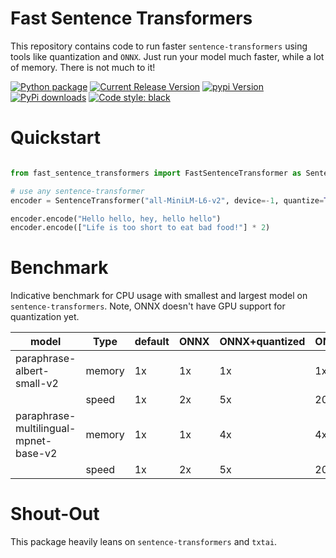 # Fast Sentence Transformers
This repository contains code to run faster `sentence-transformers` using tools like quantization and `ONNX`. Just run your model much faster, while a lot of memory. There is not much to it!

[![Python package](https://github.com/Pandora-Intelligence/fast-sentence-transformers/actions/workflows/python-package.yml/badge.svg?branch=main)](https://github.com/Pandora-Intelligence/fast-sentence-transformers/actions/workflows/python-package.yml)
[![Current Release Version](https://img.shields.io/github/release/pandora-intelligence/fast-sentence-transformers.svg?style=flat-square&logo=github)](https://github.com/pandora-intelligence/fast-sentence-transformers/releases)
[![pypi Version](https://img.shields.io/pypi/v/fast-sentence-transformers.svg?style=flat-square&logo=pypi&logoColor=white)](https://pypi.org/project/fast-sentence-transformers/)
[![PyPi downloads](https://static.pepy.tech/personalized-badge/fast-sentence-transformers?period=total&units=international_system&left_color=grey&right_color=orange&left_text=pip%20downloads)](https://pypi.org/project/fast-sentence-transformers/)
[![Code style: black](https://img.shields.io/badge/code%20style-black-000000.svg?style=flat-square)](https://github.com/ambv/black)


# Quickstart

```python

from fast_sentence_transformers import FastSentenceTransformer as SentenceTransformer

# use any sentence-transformer
encoder = SentenceTransformer("all-MiniLM-L6-v2", device=-1, quantize=True)

encoder.encode("Hello hello, hey, hello hello")
encoder.encode(["Life is too short to eat bad food!"] * 2)
```

# Benchmark 
Indicative benchmark for CPU usage with smallest and largest model on `sentence-transformers`. Note, ONNX doesn't have GPU support for quantization yet.

| model                                 | Type   | default | ONNX | ONNX+quantized |ONNX+GPU |
|---------------------------------------|--------|---------|------|----------------|---------|
| paraphrase-albert-small-v2            | memory | 1x      | 1x   | 1x             |1x       |
|                                       | speed  | 1x      | 2x   | 5x             |20x      |
| paraphrase-multilingual-mpnet-base-v2 | memory | 1x      | 1x   | 4x             |4x       |
|                                       | speed  | 1x      | 2x   | 5x             |20x      |

# Shout-Out

This package heavily leans on `sentence-transformers` and `txtai`.
